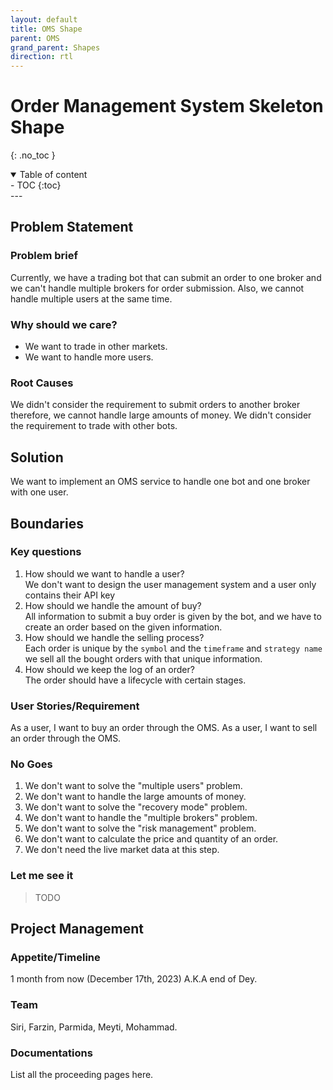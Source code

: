 ```yaml
---
layout: default
title: OMS Shape
parent: OMS
grand_parent: Shapes
direction: rtl
---
```


# Order Management System Skeleton Shape
{: .no_toc }

<details open markdown="block">
  <summary>Table of content</summary>
  - TOC
  {:toc}
</details>
---

## Problem Statement

### Problem brief
Currently, we have a trading bot that can submit an order to one broker and we can't handle multiple brokers for order submission.
Also, we cannot handle multiple users at the same time.


### Why should we care?
* We want to trade in other markets.
* We want to handle more users.

### Root Causes
We didn't consider the requirement to submit orders to another broker therefore, we cannot handle large amounts of money.
We didn't consider the requirement to trade with other bots.


## Solution
We want to implement an OMS service to handle one bot and one broker with one user.

## Boundaries

### Key questions
1. How should we want to handle a user?  
   We don't want to design the user management system and a user only contains their API key
2. How should we handle the amount of buy?  
   All information to submit a buy order is given by the bot, and we have to create an order based on the given information.
3. How should we handle the selling process?  
   Each order is unique by the `symbol` and the `timeframe` and `strategy name` we sell all the bought orders with that unique information.
4. How should we keep the log of an order?  
   The order should have a lifecycle with certain stages.

### User Stories/Requirement
As a user, I want to buy an order through the OMS.
As a user, I want to sell an order through the OMS.

### No Goes
1. We don't want to solve the "multiple users" problem.
2. We don't want to handle the large amounts of money.
3. We don't want to solve the "recovery mode" problem.
4. We don't want to handle the "multiple brokers" problem.
5. We don't want to solve the "risk management" problem.
6. We don't want to calculate the price and quantity of an order.
7. We don't need the live market data at this step.

### Let me see it
> TODO


## Project Management

### Appetite/Timeline
1 month from now (December 17th, 2023) A.K.A end of Dey.

### Team
Siri, Farzin, Parmida, Meyti, Mohammad.

### Documentations
List all the proceeding pages here.
